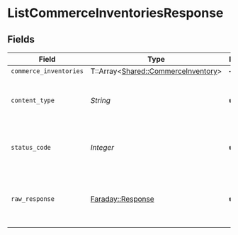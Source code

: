 # ListCommerceInventoriesResponse


## Fields

| Field                                                                           | Type                                                                            | Required                                                                        | Description                                                                     |
| ------------------------------------------------------------------------------- | ------------------------------------------------------------------------------- | ------------------------------------------------------------------------------- | ------------------------------------------------------------------------------- |
| `commerce_inventories`                                                          | T::Array<[Shared::CommerceInventory](../../models/shared/commerceinventory.md)> | :heavy_minus_sign:                                                              | Successful                                                                      |
| `content_type`                                                                  | *String*                                                                        | :heavy_check_mark:                                                              | HTTP response content type for this operation                                   |
| `status_code`                                                                   | *Integer*                                                                       | :heavy_check_mark:                                                              | HTTP response status code for this operation                                    |
| `raw_response`                                                                  | [Faraday::Response](https://www.rubydoc.info/gems/faraday/Faraday/Response)     | :heavy_check_mark:                                                              | Raw HTTP response; suitable for custom response parsing                         |